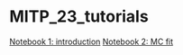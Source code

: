 # MITP_23_tutorials

[Notebook 1: introduction](https://colab.research.google.com/drive/1S4BAH9H_4js6pMy-6XigdF8k9Rawdxad?usp=sharing)
[Notebook 2: MC fit](https://colab.research.google.com/drive/1AMD6w7KygWC4jNvyIFPQSsPVnrisevSZ?usp=sharing)
